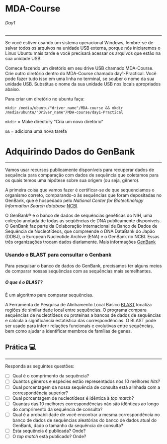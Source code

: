 # MDA-Course
###### Day1
---
Se você estiver usando um sistema operacional Windows, lembre-se de salvar todos os arquivos na unidade USB externa, porque nós iniciaremos o Linux Ubuntu mais tarde e você precisará acessar os arquivos que estão na sua unidade USB.

Comece fazendo um diretório em seu drive USB chamado MDA-Course. Crie outro diretório dentro do MDA-Course chamado day1-Practical. Você pode fazer tudo isso em uma linha no terminal, se souber o nome da sua unidade USB. Substitua o nome da sua unidade USB nos locais apropriados abaixo.

Para criar um diretório no ubuntu faça:

`mkdir /media/ubuntu/"driver_name"/MDA-course && mkdir /media/ubuntu/"Driver_name"/MDA-course/day1-Practical`

`mkdir` = Make directory "Cria um novo diretório"

`&&` = adiciona uma nova tarefa

# Adquirindo Dados do GenBank
---
Vamos usar recursos publicamente disponíveis para recuperar dados de sequência para comparação com dados de sequência que coletamos para os quais temos uma hipótese sobre sua origem (ou seja, gênero).

A primeira coisa que vamos fazer é certificar-se de que sequenciamos o organismo correto, comparando-o às sequências que foram depositadas no GenBank, que é hospedado pelo *National Center for Biotechnology Information Search database* [NCBI](https://www.ncbi.nlm.nih.gov/).

O GenBank® é o banco de dados de sequências genéticas do NIH, uma coleção anotada de todas as seqüências de DNA publicamente disponíveis. O GenBank faz parte da Colaboração Internacional de Banco de Dados de Sequência de Nucleotídeos, que compreende o DNA DataBank do Japão (DDBJ), o European Nucleotide Archive (ENA) e o GenBank no NCBI. Essas três organizações trocam dados diariamente. Mais informações [GenBank](https://www.ncbi.nlm.nih.gov/genbank/)

### Usando o BLAST para consultar o Genbank

Para pesquisar o banco de dados do GenBank, precisamos ter alguns meios de comparar nossas sequências com as sequências mais semelhantes.

##### O que é o BLAST?

É um algoritmo para comparar sequências.

A Ferramenta de Pesquisa de Alinhamento Local Básico [BLAST](https://blast.ncbi.nlm.nih.gov/Blast.cgi) localiza regiões de similaridade local entre sequências. O programa compara sequências de nucleotídeos ou proteínas a bancos de dados de sequências e calcula a significância estatística das correspondências. O BLAST pode ser usado para inferir relações funcionais e evolutivas entre sequências, bem como ajudar a identificar membros de famílias de genes.

## Prática :computer:
---
Responda as seguintes questões:
- [ ] Qual é o comprimento da sequência?
- [ ] Quantos gêneros e espécies estão representados nos 10 melhores *hits*?
- [ ] Qual porcentagem da nossa sequência de consulta está alinhada com a correspondência superior?
- [ ] Qual porcentagem de nucleotídeos é idêntica à *top match*?
- [ ] Quantas das 10 melhores correspondências não são idênticas ao longo do comprimento da sequência de consulta?
- [ ] Qual é a probabilidade de você encontrar a mesma correspondência no banco de dados de sequências aleatórias do banco de dados atual do GenBank, dado o tamanho da sequência de consulta?
- [ ] Esta sequência é publicada? Onde?
- [ ] O *top match* está publicado? Onde?

